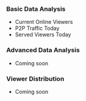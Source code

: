 
### Basic Data Analysis

- Current Online Viewers
- P2P Traffic Today
- Served Viewers Today

### Advanced Data Analysis

- Coming soon

### Viewer Distribution

- Coming soon